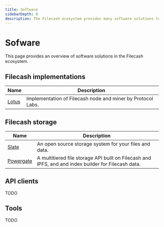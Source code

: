 ```yaml
---
title: Software
sidebarDepth: 0
description: The Filecash ecosystem provides many software solutions to interact with the Filecash network.
---
```


# Sofware

This page provides an overview of software solutions in the Filecash ecosystem.

## Filecash implementations

| Name                     | Description                                                 |
| ------------------------ | ----------------------------------------------------------- |
| [Lotus](https://lotu.sh) | Implementation of Filecash node and miner by Protocol Labs. |

## Filecash storage

| Name                                                | Description                                                                                         |
| --------------------------------------------------- | --------------------------------------------------------------------------------------------------- |
| [Slate](https://slate.host)                         | An open source storage system for your files and data.                                              |
| [Powergate](https://github.com/textileio/powergate) | A multitiered file storage API built on Filecash and IPFS, and and index builder for Filecash data. |

## API clients

TODO

## Tools

TODO
